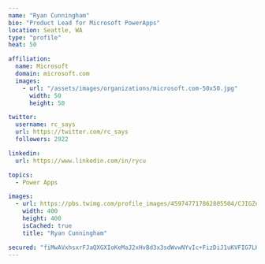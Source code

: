 ```yaml
---
name: "Ryan Cunningham"
bio: "Product Lead for Microsoft PowerApps"
location: Seattle, WA
type: "profile"
heat: 50

affiliation:
  name: Microsoft
  domain: microsoft.com
  images:
    - url: "/assets/images/organizations/microsoft.com-50x50.jpg"
      width: 50
      height: 50

twitter:
  username: rc_says
  url: https://twitter.com/rc_says
  followers: 2922

linkedin:
  url: https://www.linkedin.com/in/rycu

topics:
  - Power Apps

images:
  - url: https://pbs.twimg.com/profile_images/459747717862805504/CJIGZejd_400x400.png
    width: 400
    height: 400
    isCached: true
    title: "Ryan Cunningham"

secured: "fiMwAVxhsxrFJaQXGXIoKeMaJ2xHvBd3x3sdWvwNYvIc+FizDiJ1uKVFIG7LKiSy+UMk10AYX7xf6xOMws4FEA0L16UYmlEGXfYYPmXLdPBoM25EmWFfIcjPzIPAFhfYQJiObIeVKFe1oi67RPoZeJ63p9tvjA/Fd7El3R5wVFtxt73G1nJ3HPmH/c6dz7Kd8rV8VHg6dM1aWx+TdGPH64glgze+wNkTb2GnTRdoueDF6gEjvhYn4WbDZgaUGxG6Aa6GQPhv4VQ7zuSseZOzbBCMUPT+CtWrFLumB+sYlZp9Xj5KfiWf7tFe4fng/jwHctiVIBPWQfXsIkjz2tx4DiCwJuaGGNa/E+as8M0WloSRUY9bnpzAytMaXVdEpLQ2LWWG8Oth4UfNDpBdaYTIC35T3RKbDOuBb2PeGBfI/+k=;iU5O7xUluUQVjgAh2sQegQ=="
---
```


